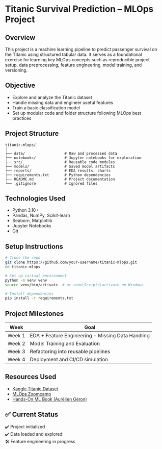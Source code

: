 # Titanic Survival Prediction – MLOps Project

## Overview
This project is a machine learning pipeline to predict passenger survival on the Titanic using structured tabular data. It serves as a foundational exercise for learning key MLOps concepts such as reproducible project setup, data preprocessing, feature engineering, model training, and versioning.

## Objective
- Explore and analyze the Titanic dataset
- Handle missing data and engineer useful features
- Train a basic classification model
- Set up modular code and folder structure following MLOps best practices

## Project Structure
```
titanic-mlops/
│
├── data/                  # Raw and processed data
├── notebooks/             # Jupyter notebooks for exploration
├── src/                   # Reusable code modules
├── models/                # Saved model artifacts
├── reports/               # EDA results, charts
├── requirements.txt       # Python dependencies
├── README.md              # Project documentation
└── .gitignore             # Ignored files
```

## Technologies Used
- Python 3.10+
- Pandas, NumPy, Scikit-learn
- Seaborn, Matplotlib
- Jupyter Notebooks
- Git

## Setup Instructions
```bash
# Clone the repo
git clone https://github.com/your-username/titanic-mlops.git
cd titanic-mlops

# Set up virtual environment
python -m venv venv
source venv/bin/activate  # or venv\Scripts\activate on Windows

# Install dependencies
pip install -r requirements.txt
```

## Project Milestones
| Week   | Goal                                              |
| ------ | ------------------------------------------------- |
| Week 1 | EDA + Feature Engineering + Missing Data Handling |
| Week 2 | Model Training and Evaluation                     |
| Week 3 | Refactoring into reusable pipelines               |
| Week 4 | Deployment and CI/CD simulation                   |

## Resources Used
- [Kaggle Titanic Dataset](https://www.kaggle.com/competitions/titanic/data)
- [MLOps Zoomcamp](https://github.com/DataTalksClub/mlops-zoomcamp)
- [Hands-On ML Book (Aurélien Géron)](https://github.com/ageron/handson-ml)

## ✅ Current Status
✔️ Project initialized  
✔️ Data loaded and explored  
🛠️ Feature engineering in progress
